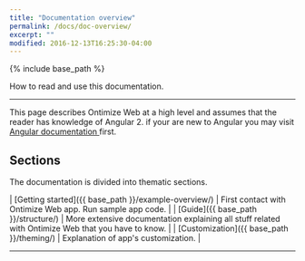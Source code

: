 ```yaml
---
title: "Documentation overview"
permalink: /docs/doc-overview/
excerpt: ""
modified: 2016-12-13T16:25:30-04:00
---
```


{% include base_path %}

How to read and use this documentation.

---
This page describes Ontimize Web at a high level and assumes that the reader has knowledge of Angular 2. if your are new to Angular you may
visit [Angular documentation ](https://angular.io/docs/ts/latest/) first.

## Sections

The documentation is divided into thematic sections.

| [Getting started]({{ base_path }}/example-overview/) | First contact with Ontimize Web app. Run sample app code.   |
| [Guide]({{ base_path }}/structure/)                  | More extensive documentation explaining all stuff related with Ontimize Web that you have to know. |
| [Customization]({{ base_path }}/theming/)            | Explanation of app's customization.   |


---

